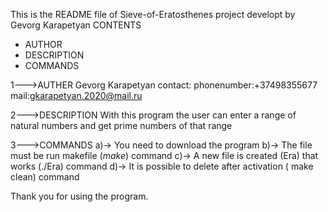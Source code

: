 This is the README file of  Sieve-of-Eratosthenes project developt by Gevorg Karapetyan CONTENTS

* AUTHOR
 * DESCRIPTION
 * COMMANDS

1--->AUTHER
Gevorg Karapetyan contact: phonenumber:+37498355677 mail:gkarapetyan.2020@mail.ru

2--->DESCRIPTION
With this program the user can enter a range of natural numbers and get prime numbers of that range

3--->COMMANDS
a)-> You need to download the program
b)-> The file must be run makefile (*make*) command
c)-> A new file is created (Era) that works (./Era) command
d)-> It is possible to delete after activation ( make clean) command

  Thank you for using the program.
